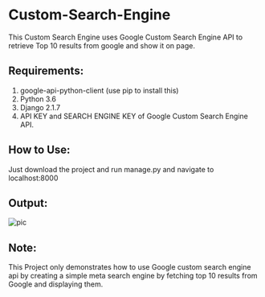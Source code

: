 # Custom-Search-Engine
This Custom Search Engine uses Google Custom Search Engine API to retrieve Top 10 results from google and show it on page.

## Requirements:
1. google-api-python-client (use pip to install this)
2. Python 3.6
3. Django 2.1.7
4. API KEY and SEARCH ENGINE KEY of Google Custom Search Engine API.

## How to Use:
Just download the project and run manage.py and navigate to localhost:8000

## Output:
![pic](https://user-images.githubusercontent.com/37542929/71617004-06ccae00-2bdf-11ea-8816-1165e997d602.PNG)

## Note:
This Project only demonstrates how to use Google custom search engine api by creating a simple meta search engine by fetching top 10 results from Google and displaying them.
